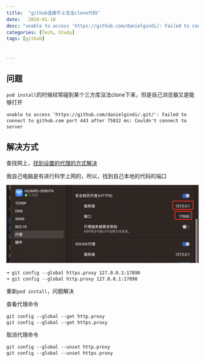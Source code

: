 ```yaml
---
title:  "github连接不上无法clone代码"
date:   2024-01-18
desc: "unable to access 'https://github.com/danielgindi/: Failed to connect to github.com port 443 after 75032 ms: Couldn't connect to server"
categories: [Tech, Study]
tags: [github]


---
```


## 问题

`pod install`的时候经常碰到某个三方库没法clone下来，但是自己浏览器又是能够打开

```
unable to access 'https://github.com/danielgindi/.git/': Failed to connect to github.com port 443 after 75032 ms: Couldn't connect to server
```

## 解决方式

查找网上，[找到设置的代理的方式解决](https://blog.csdn.net/zpf1813763637/article/details/128340109)

我自己电脑是有进行科学上网的，所以，找到自己本地的代码的端口

![image-20240118192726546](/assets/img/study/2024-01-18-github连接不上无法clone代码.assets/image-20240118192726546.png)

```
➜ git config --global https.proxy 127.0.0.1:17890
➜ git config --global http.proxy 127.0.0.1:17890
```



重新`pod install`，问题解决

查看代理命令

```
git config --global --get http.proxy
git config --global --get https.proxy
```

取消代理命令

```
git config --global --unset http.proxy
git config --global --unset https.proxy
```



